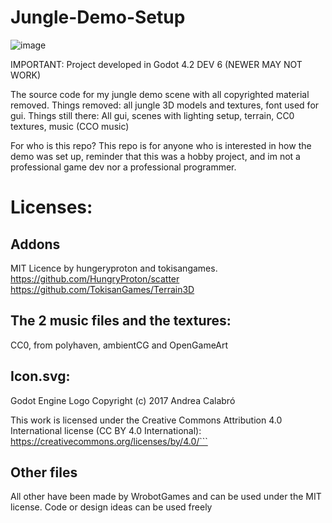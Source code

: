 # Jungle-Demo-Setup
![image](https://github.com/WrobotGames/Jungle-Demo-Setup/assets/66079814/73c64cc2-00b1-401a-9846-225ca140064f)


IMPORTANT: Project developed in Godot 4.2 DEV 6 (NEWER MAY NOT WORK)

The source code for my jungle demo scene with all copyrighted material removed. 
Things removed: all jungle 3D models and textures, font used for gui.
Things still there: All gui, scenes with lighting setup, terrain, CC0 textures, music (CCO music)

For who is this repo? This repo is for anyone who is interested in how the demo was set up, reminder that this was a hobby project, and im not a professional game dev nor a professional programmer. 

# Licenses:

## Addons
MIT Licence by hungeryproton and tokisangames. https://github.com/HungryProton/scatter https://github.com/TokisanGames/Terrain3D

## The 2 music files and the textures: 
CC0, from polyhaven, ambientCG and OpenGameArt

## Icon.svg: 

Godot Engine Logo
Copyright (c) 2017 Andrea Calabró

This work is licensed under the Creative Commons Attribution 4.0 International
license (CC BY 4.0 International): https://creativecommons.org/licenses/by/4.0/```

## Other files
All other have been made by WrobotGames and can be used under the MIT license. Code or design ideas can be used freely
